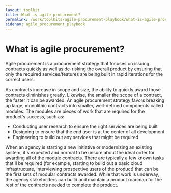 ```yaml
---
layout: toolkit
title: What is agile procurement?
permalink: /work/toolkits/agile-procurement-playbook/what-is-agile-procurement
sidenav: agile_procurement_playbook
---
```


# What is agile procurement?

Agile procurement is a procurement strategy that focuses on issuing contracts quickly as well as de-risking the overall product by ensuring that only the required services/features are being built in rapid iterations for the correct users.

As contracts increase in scope and size, the ability to quickly award those contracts diminishes greatly. Likewise, the smaller the scope of a contract, the faster it can be awarded. An agile procurement strategy favors breaking up large, monolithic contracts into smaller, well-defined components called modules. The modules are pieces of work that are required for the product's success, such as:

- Conducting user research to ensure the right services are being built
- Designing to ensure that the end user is at the center of all development
- Engineering to build out any services that might be required

When an agency is starting a new initiative or modernizing an existing system, it's expected and normal to be unsure about the ideal order for awarding all of the module contracts. There are typically a few known tasks that'll be required (for example, starting to build out a basic cloud infrastructure, interviewing prospective users of the product) that can be the first sets of modular contracts awarded. While that work is underway, the agency stakeholders can build and maintain a product roadmap for the rest of the contracts needed to complete the product.
